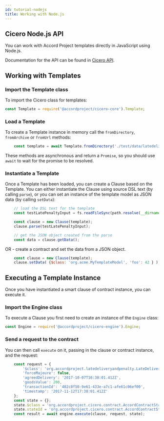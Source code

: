 ```yaml
---
id: tutorial-nodejs
title: Working with Node.js
---
```


## Cicero Node.js API

You can work with Accord Project templates directly in JavaScript using Node.js.

Documentation for the API can be found in [Cicero API](https://github.com/accordproject/techdocs/blob/master/docs/cicero-api.md).

## Working with Templates

### Import the Template class

To import the Cicero class for templates:

```js
const Template = require('@accordproject/cicero-core').Template;
```

### Load a Template

To create a Template instance in memory call the `fromDirectory`, `fromArchive` or `fromUrl` methods:

```js
    const template = await Template.fromDirectory('./test/data/latedeliveryandpenalty');
```

These methods are asynchronous and return a `Promise`, so you should use `await` to wait for the promise to be resolved.

### Instantiate a Template

Once a Template has been loaded, you can create a Clause based on the Template. You can either instantiate
the Clause using source DSL text (by calling `parse`), or you can set an instance of the template model 
as JSON data (by calling `setData`):

```js
    // load the DSL text for the template
    const testLatePenaltyInput = fs.readFileSync(path.resolve(__dirname, 'data/', 'sample.txt'), 'utf8');

    const clause = new Clause(template);
    clause.parse(testLatePenaltyInput);

    // get the JSON object created from the parse
    const data = clause.getData();
```

OR - create a contract and set the data from a JSON object.

```js
    const clause = new Clause(template);
    clause.setData( {$class: 'org.acme.MyTemplateModel', 'foo': 42 } );
```

## Executing a Template Instance

Once you have instantiated a smart clause of contract instance, you can execute it.

### Import the Engine class

To execute a Clause you first need to create an instance of the ``Engine`` class:

```js
const Engine = require('@accordproject/cicero-engine').Engine;
```

### Send a request to the contract

You can then call ``execute`` on it, passing in the clause or contract instance, and the request:

```js
    const request = {
        '$class': 'org.accordproject.latedeliveryandpenalty.LateDeliveryAndPenaltyRequest',
        'forceMajeure': false,
        'agreedDelivery': '2017-10-07T16:38:01.412Z',
        'goodsValue': 200,
        'transactionId': '402c8f50-9e61-433e-a7c1-afe61c06ef00',
        'timestamp': '2017-11-12T17:38:01.412Z'
    };
    const state = {};
    state.$class = 'org.accordproject.cicero.contract.AccordContractState';
    state.stateId = 'org.accordproject.cicero.contract.AccordContractState#1';
    const result = await engine.execute(clause, request, state);
```

